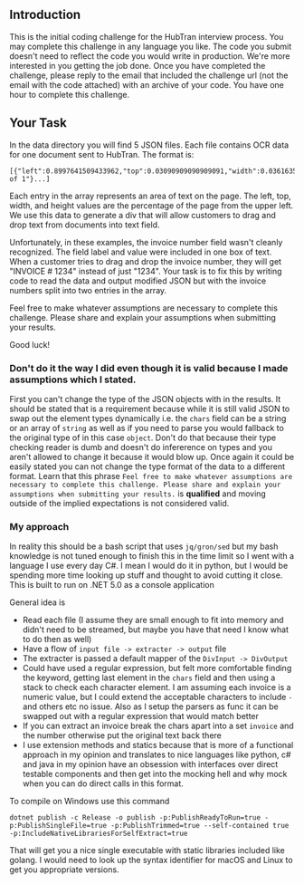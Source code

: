 ## Introduction

This is the initial coding challenge for the HubTran interview process. You may complete this challenge in any language you like. The code you submit doesn't need to reflect the code you would write in production. We're more interested in you getting the job done. Once you have completed the challenge, please reply to the email that included the challenge url (not the email with the code attached) with an archive of your code. You have one hour to complete this challenge.

## Your Task

In the data directory you will find 5 JSON files. Each file contains OCR data for one document sent to HubTran. The format is:

```
[{"left":0.8997641509433962,"top":0.03090909090909091,"width":0.03616352201257855,"height":0.009393939393939395,"chars":"1 of 1"}...]
```

Each entry in the array represents an area of text on the page. The left, top, width, and height values are the percentage of the page from the upper left. We use this data to generate a div that will allow customers to drag and drop text from documents into text field.

Unfortunately, in these examples, the invoice number field wasn't cleanly recognized. The field label and value were included in one box of text. When a customer tries to drag and drop the invoice number, they will get "INVOICE # 1234" instead of just "1234". Your task is to fix this by writing code to read the data and output modified JSON but with the invoice numbers split into two entries in the array.

Feel free to make whatever assumptions are necessary to complete this challenge. Please share and explain your assumptions when submitting your results.

Good luck!

### Don't do it the way I did even though it is valid because I made assumptions which I stated.
First you can't change the type of the JSON objects with in the results.  It should be stated that is a requirement because while it is still valid JSON to swap out the element types dynamically i.e. the `chars` field can be a string or an array of `string` as well as if you need to parse you would fallback to the original type of in this case `object`.  Don't do that because their type checking reader is dumb and doesn't do infererence on types and you aren't allowed to change it because it would blow up.  Once again it could be easily stated you can not change the type format of the data to a different format.  Learn that this phrase `Feel free to make whatever assumptions are necessary to complete this challenge. Please share and explain your assumptions when submitting your results.` is **qualified** and moving outside of the implied expectations is not considered valid.

### My approach

In reality this should be a bash script that uses `jq/gron/sed` but my bash knowledge is not tuned enough to finish this in the time limit so I went with a language I use every day C#.  I mean I would do it in python, but I would be spending more time looking up stuff and thought to avoid cutting it close.  This is built to run on .NET 5.0 as a console application

General idea is

- Read each file (I assume they are small enough to fit into memory and didn't need to be streamed, but maybe you have that need I know what to do then as well)
- Have a flow of `input file -> extracter -> output` file
- The extracter is passed a default mapper of the `DivInput -> DivOutput`
- Could have used a regular expression, but felt more comfortable finding the keyword, getting last element in the `chars` field and then using a stack to check each character element.  I am assuming each invoice is a numeric value, but I could extend the acceptable characters to include `-` and others etc no issue.  Also as I setup the parsers as func it can be swapped out with a regular expression that would match better
- If you can extract an invoice break the chars apart into a set `invoice` and the number otherwise put the original text back there
- I use extension methods and statics because that is more of a functional approach in my opinion and translates to nice languages like python, c# and java in my opinion have an obsession with interfaces over direct testable components and then get into the mocking hell and why mock when you can do direct calls in this format.

To compile on Windows use this command

`dotnet publish -c Release -o publish -p:PublishReadyToRun=true -p:PublishSingleFile=true -p:PublishTrimmed=true --self-contained true -p:IncludeNativeLibrariesForSelfExtract=true`

That will get you a nice single executable with static libraries included like golang.  I would need to look up the syntax identifier for macOS and Linux to get you appropriate versions.
